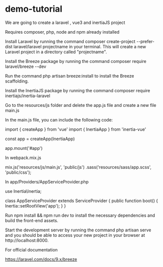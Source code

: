 # demo-tutorial

We are going to create a laravel , vue3 and inertiaJS project

Requires composer, php, node and npm already installed

Install Laravel by running the command composer create-project --prefer-dist laravel/laravel projectname in your terminal. This will create a new Laravel project in a directory called "projectname".

Install the Breeze package by running the command composer require laravel/breeze --dev

Run the command php artisan breeze:install to install the Breeze scaffolding.

Install the InertiaJS package by running the command composer require inertiajs/inertia-laravel

Go to the resources/js folder and delete the app.js file and create a new file main.js


In the main.js file, you can include the following code:

import { createApp } from 'vue'
import { InertiaApp } from 'inertia-vue'

const app = createApp(InertiaApp)

app.mount('#app')



In webpack.mix.js

mix.js('resources/js/main.js', 'public/js')
    .sass('resources/sass/app.scss', 'public/css');


In app/Providers/AppServiceProvider.php

use Inertia\Inertia;

class AppServiceProvider extends ServiceProvider
{
    public function boot()
    {
        Inertia::setRootView('app');
    }
}


Run npm install && npm run dev to install the necessary dependencies and build the front-end assets.

Start the development server by running the command php artisan serve and you should be able to access your new project in your browser at http://localhost:8000.

For official documentation

https://laravel.com/docs/9.x/breeze
